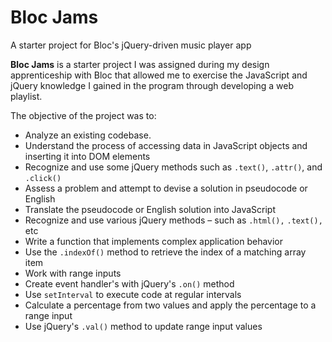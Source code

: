 # Bloc Jams
A starter project for Bloc's jQuery-driven music player app


**Bloc Jams** is a starter project I was assigned during my design apprenticeship with Bloc that allowed me to exercise the JavaScript and jQuery knowledge I gained in the program through developing a web playlist.

The objective of the project was to:
- Analyze an existing codebase.
- Understand the process of accessing data in JavaScript objects and inserting it into DOM elements
- Recognize and use some jQuery methods such as `.text()`, `.attr()`, and `.click()`
- Assess a problem and attempt to devise a solution in pseudocode or English
- Translate the pseudocode or English solution into JavaScript
- Recognize and use various jQuery methods – such as `.html(),` `.text(),` etc
- Write a function that implements complex application behavior
- Use the `.indexOf()` method to retrieve the index of a matching array item
- Work with range inputs
- Create event handler's with jQuery's `.on()` method
- Use `setInterval` to execute code at regular intervals
- Calculate a percentage from two values and apply the percentage to a range input
- Use jQuery's `.val()` method to update range input values
